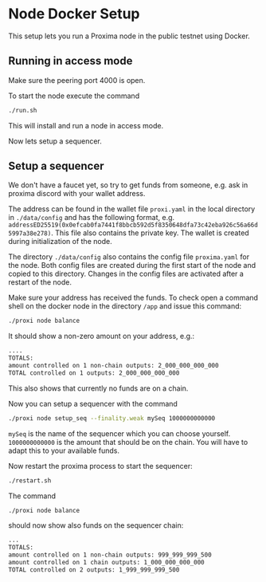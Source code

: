 # Node Docker Setup

This setup lets you run a Proxima node in the public testnet using Docker.


## Running in access mode

Make sure the peering port 4000 is open.

To start the node execute the command

```bash
./run.sh
```

This will install and run a node in access mode.

Now lets setup a sequencer.


## Setup a sequencer


We don't have a faucet yet, so try to get funds from someone, e.g. ask in proxima discord with your wallet address.

The address can be found in the wallet file `proxi.yaml` in the local directory in `./data/config` and has the following format, e.g. `addressED25519(0x0efcab0fa7441f8bbcb592d5f8350648dfa73c42eba926c56a66d5997a38e278)`. This file also contains the private key. The wallet is created during initialization of the node.

The directory `./data/config` also contains the config file `proxima.yaml` for the node. Both config files are created during the first start of the node and copied to this directory. Changes in the config files are activated after a restart of the node.


Make sure your address has received the funds. To check open a command shell on the docker node in the directory `/app` and issue this command:

```bash
./proxi node balance
```

It should show a non-zero amount on your address, e.g.:

```bash
....
TOTALS:
amount controlled on 1 non-chain outputs: 2_000_000_000_000
TOTAL controlled on 1 outputs: 2_000_000_000_000
```

This also shows that currently no funds are on a chain.

Now you can setup a sequencer with the command

```bash
./proxi node setup_seq --finality.weak mySeq 1000000000000
```

`mySeq` is the name of the sequencer which you can choose yourself.
`1000000000000` is the amount that should be on the chain. You will have to adapt this to your available funds.

Now restart the proxima process to start the sequencer:

```bash
./restart.sh
```

The command

```bash
./proxi node balance
```

should now show also funds on the sequencer chain:

```bash
...
TOTALS:
amount controlled on 1 non-chain outputs: 999_999_999_500
amount controlled on 1 chain outputs: 1_000_000_000_000
TOTAL controlled on 2 outputs: 1_999_999_999_500
```
